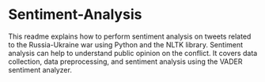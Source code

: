 # Sentiment-Analysis
This readme explains how to perform sentiment analysis on tweets related to the Russia-Ukraine war using Python and the NLTK library. Sentiment analysis can help to understand public opinion on the conflict. It covers data collection, data preprocessing, and sentiment analysis using the VADER sentiment analyzer.
